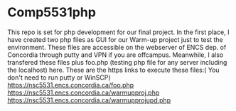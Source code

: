 # Comp5531php
This repo is set for php development for our final project.
In the first place, I have created two php files as GUI for our Warm-up project just to test the environment.
These files are accessible on the webserver of ENCS dep. of Concordia through putty and VPN if you are offcampus.
Meanwhile, I also transfered these files plus foo.php (testing php file for any server including the localhost) here.
These are the https links to execute these files:( You don't need to run putty or WinSCP) https://nsc5531.encs.concordia.ca/foo.php
                                           https://nsc5531.encs.concordia.ca/warmupproj.php 
                                           https://nsc5531.encs.concordia.ca/warmupprojupd.php
                                                  
